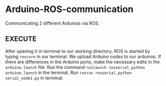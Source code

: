 # Arduino-ROS-communication
Communicating 2 different Arduinos via ROS.
## EXECUTE
 After opening it in terminal to our working directory. ROS is started by typing ```roscore``` in our terminal.
 We upload Arduino codes to our arduinos.
 If there are differences in the Arduino ports, make the necessary edits in the ```arduino.launch``` file.
 Run the command ```roslaunch rosserial_python arduino.launch``` in the terminal.
 Run ```rosrun rosserial_python serial_node1.py``` in terminal.
